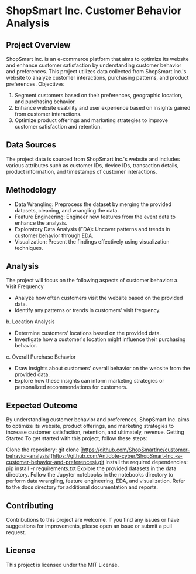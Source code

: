 # ShopSmart Inc. Customer Behavior Analysis
## Project Overview
ShopSmart Inc. is an e-commerce platform that aims to optimize its website and enhance customer satisfaction by understanding customer behavior and preferences. This project utilizes data collected from ShopSmart Inc.'s website to analyze customer interactions, purchasing patterns, and product preferences.
Objectives

1. Segment customers based on their preferences, geographic location, and purchasing behavior.
2. Enhance website usability and user experience based on insights gained from customer interactions.
3. Optimize product offerings and marketing strategies to improve customer satisfaction and retention.

## Data Sources
The project data is sourced from ShopSmart Inc.'s website and includes various attributes such as customer IDs, device IDs, transaction details, product information, and timestamps of customer interactions.
## Methodology

- Data Wrangling: Preprocess the dataset by merging the provided datasets, cleaning, and wrangling the data.
- Feature Engineering: Engineer new features from the event data to enhance the analysis.
- Exploratory Data Analysis (EDA): Uncover patterns and trends in customer behavior through EDA.
- Visualization: Present the findings effectively using visualization techniques.

## Analysis
The project will focus on the following aspects of customer behavior:
a. Visit Frequency

- Analyze how often customers visit the website based on the provided data.
- Identify any patterns or trends in customers' visit frequency.

b. Location Analysis

- Determine customers' locations based on the provided data.
- Investigate how a customer's location might influence their purchasing behavior.

c. Overall Purchase Behavior

- Draw insights about customers' overall behavior on the website from the provided data.
- Explore how these insights can inform marketing strategies or personalized recommendations for customers.

## Expected Outcome
By understanding customer behavior and preferences, ShopSmart Inc. aims to optimize its website, product offerings, and marketing strategies to increase customer satisfaction, retention, and ultimately, revenue.
Getting Started
To get started with this project, follow these steps:

Clone the repository: git clone [https://github.com/ShopSmartInc/customer-behavior-analysis](https://github.com/Antidote-cyber/ShopSmart-Inc.-s-customer-behavior-and-preferences).git
Install the required dependencies: pip install -r requirements.txt
Explore the provided datasets in the data directory.
Follow the Jupyter notebooks in the notebooks directory to perform data wrangling, feature engineering, EDA, and visualization.
Refer to the docs directory for additional documentation and reports.

## Contributing
Contributions to this project are welcome. If you find any issues or have suggestions for improvements, please open an issue or submit a pull request.
## License
This project is licensed under the MIT License.
